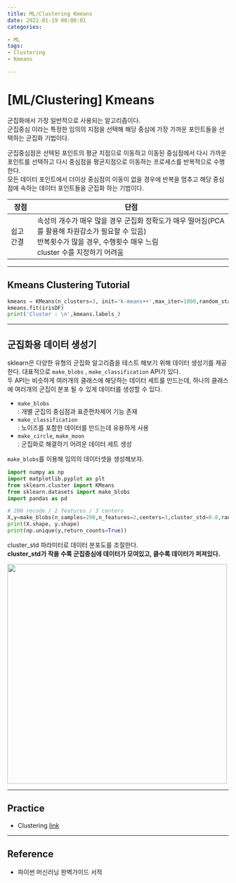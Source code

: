 ```yaml
---
title: ML/Clustering Kmeans
date: 2022-01-19 00:00:01
categories:

- ML
tags:
- Clustering
- Kmeans

---
```


# [ML/Clustering] Kmeans
군집화에서 가장 일반적으로 사용되는 알고리즘이다.<br>
군집중심 이라는 특정한 임의의 지점을 선택해 해당 중심에 가장 가까운 포인트들을 선택하는 군집화 기법이다. 

군집중심점은 선택된 포인트의 평균 지점으로 이동하고 이동된 중심점에서 다시 가까운 포인트를 선택하고 다시 중심점을 평균지점으로 이동하는 프로세스를 반복적으로 수행한다. <br>모든 데이터 포인트에서 더이상 중심점의 이동이 없을 경우에 반복을 멈추고 해당 중심점에 속하는 데이터 포인트들을 군집화 하는 기법이다. 

|장점|단점|
|----|----|
|쉽고 간결|속성의 개수가 매우 많을 경우 군집화 정확도가 매우 떨어짐(PCA를 활용해 차원감소가 필요할 수 있음)<br>반복횟수가 많을 경우, 수행횟수 매우 느림<br>cluster 수를 지정하기 어려움|

---

## Kmeans Clustering Tutorial
```python
kmeans = KMeans(n_clusters=3, init='k-means++',max_iter=1000,random_state=0)
kmeans.fit(irisDF)
print('Cluster : \n',kmeans.labels_)
```

---

## 군집화용 데이터 생성기

sklearn은 다양한 유형의 군집화 알고리즘을 테스트 해보기 위해 데이터 생성기를 제공한다. 대표적으로 `make_blobs` , `make_classification` API가 있다. <br> 두 API는 비슷하게 여러개의 클래스에 해당하는 데이터 세트를 만드는데, 하나의 클래스에 여러개의 군집이 분포 될 수 있게 데이터를 생성할 수 있다. 

- `make_blobs` <br>: 개별 군집의 중심점과 표준편차제어 기능 존재
- `make_classification` <br>: 노이즈를 포함한 데이터를 만드는데 유용하게 사용
- `make_circle`, `make_moon` <br>: 군집화로 해결하기 어려운 데이터 세트 생성


`make_blobs`를 이용해 임의의 데이터셋을 생성해보자.

```python
import numpy as np
import matplotlib.pyplot as plt
from sklearn.cluster import KMeans
from sklearn.datasets import make_blobs
import pandas as pd

# 200 recode / 2 features / 3 centers
X,y=make_blobs(n_samples=200,n_features=2,centers=3,cluster_std=0.8,random_state=0)
print(X.shape, y.shape)
print(np.unique(y,return_counts=True))
```
cluster_std 파라미터로 데이터 분포도를 조절한다.<br>**cluster_std가 작을 수록 군집중심에 데이터가 모여있고, 클수록 데이터가 퍼져있다.**

<img src='https://drive.google.com/uc?export=download&id=10TaUDccUD_JKnW-Jm2B-6wVGzZkWopgA' width=500>

---

##  Practice

- Clustering [link](https://github.com/ominiv/Practice_ML/blob/master/Practice/Clustering.ipynb)

-----

## Reference

- 파이썬 머신러닝 완벽가이드 서적


